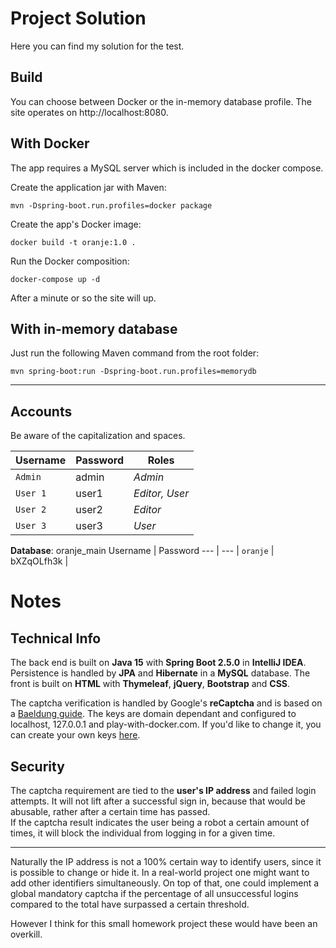 # Project Solution

Here you can find my solution for the test.

## Build

You can choose between Docker or the in-memory database profile. The site operates on http://localhost:8080.

## With Docker
The app requires a MySQL server which is included in the docker compose. 

Create the application jar with Maven:
```
mvn -Dspring-boot.run.profiles=docker package
```

Create the app's Docker image:
```
docker build -t oranje:1.0 .
```
Run the Docker composition:
```
docker-compose up -d
```
After a minute or so the site will up.  

## With in-memory database
Just run the following Maven command from the root folder:
```
mvn spring-boot:run -Dspring-boot.run.profiles=memorydb
```
---
## Accounts

Be aware of the capitalization and spaces.

Username | Password | Roles
--- | --- | ---
`Admin` | admin | *Admin*
`User 1` | user1 | *Editor, User*
`User 2` | user2 | *Editor*
`User 3` | user3 | *User*

**Database**: oranje_main
Username | Password
--- | --- |
`oranje` | bXZqOLfh3k | 

# Notes

## Technical Info
The back end is built on **Java 15** with **Spring Boot 2.5.0** in **IntelliJ IDEA**. 
Persistence is handled by **JPA** and **Hibernate** in a **MySQL** database.
The front is built on **HTML** with **Thymeleaf**, **jQuery**, **Bootstrap** and **CSS**. 

The captcha verification is handled by Google's **reCaptcha** and is based on a [Baeldung guide](https://www.baeldung.com/spring-security-registration-captcha). The keys are domain dependant and configured to localhost, 127.0.0.1 and play-with-docker.com. If you'd like to change it, you can create your own keys [here](https://www.google.com/recaptcha/admin/create).  

## Security

The captcha requirement are tied to the **user's IP address** and failed login attempts. It will not lift after a successful sign in, because that would be abusable, rather after a certain time has passed.  
If the captcha result indicates the user being a robot a certain amount of times, it will block the individual from logging in for a given time.  

---
Naturally the IP address is not a 100% certain way to identify users, since it is possible to change or hide it. In a real-world project one might want to add other identifiers simultaneously. On top of that, one could implement a global mandatory captcha if the percentage of all unsuccessful logins compared to the total have surpassed a certain threshold.  

However I think for this small homework project these would have been an overkill.


